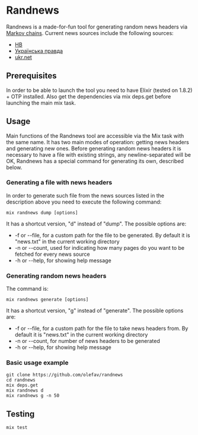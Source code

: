 # Randnews

Randnews is a made-for-fun tool for generating random news headers via [Markov chains](https://en.wikipedia.org/wiki/Markov_chain).
Current news sources include the following sources:
- [НВ](https://nv.ua/ukr/)
- [Українська правда](https://www.pravda.com.ua/)
- [ukr.net](https://www.ukr.net/)

## Prerequisites

In order to be able to launch the tool you need to have Elixir (tested
on 1.8.2) + OTP installed. Also get the dependencies via mix deps.get
before launching the main mix task.

## Usage

Main functions of the Randnews tool are accessible via the Mix
task with the same name. It has two main modes of operation: getting news headers and
generating new ones. Before generating random news headers it is
necessary to have a file with existing strings, any newline-separated
will be OK, Randnews has a special command for generating its own, described below.

### Generating a file with news headers

In order to generate such file from the news sources listed in the
description above you need to execute the following command:
```
mix randnews dump [options]
```
It has a shortcut version, "d" instead of "dump".
The possible options are:
- -f or --file, for a custom path for the file to be generated. By
  default it is "news.txt" in the current working directory
- -n or --count, used for indicating how many pages do you want to be
  fetched for every news source
- -h or --help, for showing help message

### Generating random news headers

The command is:
```
mix randnews generate [options]
```

It has a shortcut version, "g" instead of "generate".
The possible options are:
- -f or --file, for a custom path for the file to take news headers from. By default it is "news.txt" in the current working directory
- -n or --count, for number of news headers to be generated
- -h or --help, for showing help message

### Basic usage example

```
git clone https://github.com/olefav/randnews
cd randnews
mix deps.get
mix randnews d
mix randnews g -n 50
```

## Testing

```
mix test
```

